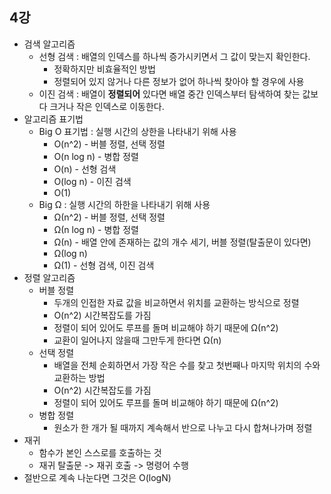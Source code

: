 4강
--------

* 검색 알고리즘
    * 선형 검색 : 배열의 인덱스를 하나씩 증가시키면서 그 값이 맞는지 확인한다.
        * 정확하지만 비효율적인 방법
        * 정렬되어 있지 않거나 다른 정보가 없어 하나씩 찾아야 할 경우에 사용
    * 이진 검색 : 배열이 **정렬되어** 있다면 배열 중간 인덱스부터 탐색하여 찾는 값보다 크거나 작은 인덱스로 이동한다.
* 알고리즘 표기법
    * Big O 표기법 : 실행 시간의 상한을 나타내기 위해 사용
        * O(n^2) - 버블 정렬, 선택 정렬
        * O(n log n) - 병합 정렬
        * O(n) - 선형 검색
        * O(log n) - 이진 검색
        * O(1)
    * Big Ω : 실행 시간의 하한을 나타내기 위해 사용
        * Ω(n^2) - 버블 정렬, 선택 정렬
        * Ω(n log n) - 병합 정렬
        * Ω(n) - 배열 안에 존재하는 값의 개수 세기, 버블 정렬(탈출문이 있다면)
        * Ω(log n)
        * Ω(1) - 선형 검색, 이진 검색
* 정렬 알고리즘
    * 버블 정렬
        * 두개의 인접한 자료 값을 비교하면서 위치를 교환하는 방식으로 정렬
        * O(n^2) 시간복잡도를 가짐
        * 정렬이 되어 있어도 루프를 돌며 비교해야 하기 때문에 Ω(n^2)
        * 교환이 일어나지 않을때 그만두게 한다면 Ω(n)
    * 선택 정렬
        * 배열을 전체 순회하면서 가장 작은 수를 찾고 첫번째나 마지막 위치의 수와 교환하는 방법
        * O(n^2) 시간복잡도를 가짐
        * 정렬이 되어 있어도 루프를 돌며 비교해야 하기 때문에 Ω(n^2)
    * 병합 정렬
        * 원소가 한 개가 될 때까지 계속해서 반으로 나누고 다시 합쳐나가며 정렬
* 재귀
    * 함수가 본인 스스로를 호출하는 것
    * 재귀 탈출문 -> 재귀 호출 -> 명령어 수행
* 절반으로 계속 나눈다면 그것은 O(logN)
